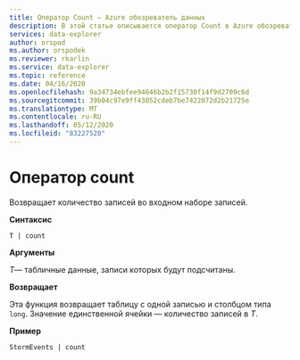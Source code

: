 ```yaml
---
title: Оператор Count — Azure обозреватель данных
description: В этой статье описывается оператор Count в Azure обозреватель данных.
services: data-explorer
author: orspod
ms.author: orspodek
ms.reviewer: rkarlin
ms.service: data-explorer
ms.topic: reference
ms.date: 04/16/2020
ms.openlocfilehash: 9a34734ebfee94646b2b2f15730f14f9d2709c6d
ms.sourcegitcommit: 39b04c97e9ff43052cdeb7be7422072d2b21725e
ms.translationtype: MT
ms.contentlocale: ru-RU
ms.lasthandoff: 05/12/2020
ms.locfileid: "83227520"
---
```

# <a name="count-operator"></a>Оператор count

Возвращает количество записей во входном наборе записей.

**Синтаксис**

`T | count`

**Аргументы**

*T*— табличные данные, записи которых будут подсчитаны.

**Возвращает**

Эта функция возвращает таблицу с одной записью и столбцом типа `long`. Значение единственной ячейки — количество записей в *T*. 

**Пример**

<!-- csl: https://help.kusto.windows.net/Samples -->
```kusto
StormEvents | count
```
